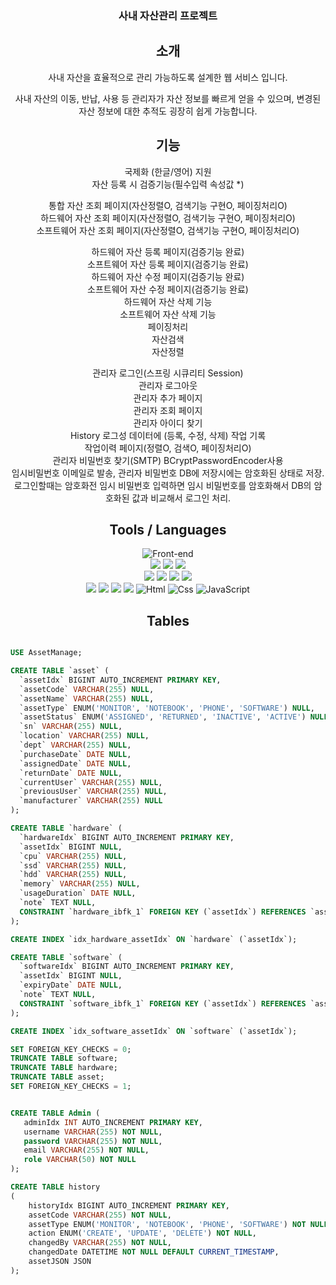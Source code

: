 <div align="center">


### 사내 자산관리 프로젝트

<h2 align="center"> 소개 </h2>
사내 자산을 효율적으로 관리 가능하도록 설계한 웹 서비스 입니다.

사내 자산의 이동, 반납, 사용 등 관리자가 자산 정보를 빠르게 얻을 수 있으며,
변경된 자산 정보에 대한 추적도 굉장히 쉽게 가능합니다.

<h2 align="center"> 기능 </h2>

국제화 (한글/영어) 지원<br>
자산 등록 시 검증기능(필수입력 속성값 *)<br>

통합 자산 조회 페이지(자산정렬O, 검색기능 구현O, 페이징처리O)<br>
하드웨어 자산 조회 페이지(자산정렬O, 검색기능 구현O, 페이징처리O)<br>
소프트웨어 자산 조회 페이지(자산정렬O, 검색기능 구현O, 페이징처리O)<br>

하드웨어 자산 등록 페이지(검증기능 완료)<br>
소프트웨어 자산 등록 페이지(검증기능 완료)<br>
하드웨어 자산 수정 페이지(검증기능 완료)<br>
소프트웨어 자산 수정 페이지(검증기능 완료)<br>
하드웨어 자산 삭제 기능<br>
소프트웨어 자산 삭제 기능<br>
페이징처리<br>
자산검색<br>
자산정렬<br>

관리자 로그인(스프링 시큐리티 Session)<br>
관리자 로그아웃<br>
관리자 추가 페이지<br>
관리자 조회 페이지<br>
관리자 아이디 찾기<br>
History 로그성 데이터에 (등록, 수정, 삭제) 작업 기록<br>
작업이력 페이지(정렬O, 검색O, 페이징처리O)<br>
관리자 비밀번호 찾기(SMTP) BCryptPasswordEncoder사용<br>
임시비밀번호 이메일로 발송, 관리자 비밀번호 DB에 저장시에는 암호화된 상태로 저장. 
로그인할때는 암호화전 임시 비밀번호 입력하면 임시 비밀번호를 암호화해서 DB의 암호화된 값과 비교해서 로그인 처리.

<h2 align="center"> Tools / Languages </h2>

![Front-end](https://skillicons.dev/icons?i=idea,spring,gradle,java,mysql,html,css,javascript)<br>
<img src="https://img.shields.io/badge/Spring Web-59666C?style=for-the-badge&logo=Spring&logoColor=white"/>
<img src="https://img.shields.io/badge/SpringBoot-59666C?style=for-the-badge&logo=SpringBoot&logoColor=white"/>
<img src="https://img.shields.io/badge/Spring Security-59666C?style=for-the-badge&logo=Spring Security&logoColor=white"/><br>
<img src="https://img.shields.io/badge/Thymeleaf-59666C?style=for-the-badge&logo=Spring&logoColor=white"/>
<img src="https://img.shields.io/badge/Mybatis-59666C?style=for-the-badge&logo=Spring&logoColor=white"/>
<img src="https://img.shields.io/badge/Validation-59666C?style=for-the-badge&logo=Spring&logoColor=white"/>
<img src="https://img.shields.io/badge/Devtools-59666C?style=for-the-badge&logo=Spring&logoColor=white"/><br>
<img src="https://img.shields.io/badge/Java-59666C?style=for-the-badge&logo=Spring&logoColor=white"/>
<img src="https://img.shields.io/badge/gradle-59666C?style=for-the-badge&logo=gradle&logoColor=white"/>
<img src="https://img.shields.io/badge/Lombok-59666C?style=for-the-badge&logo=Spring&logoColor=white"/>
<img src="https://img.shields.io/badge/Mysql-59666C?style=for-the-badge&logo=MySql&logoColor=white"/>
<img alt="Html" src ="https://img.shields.io/badge/HTML5-59666C.svg?&style=for-the-badge&logo=HTML5&logoColor=white"/>
<img alt="Css" src ="https://img.shields.io/badge/CSS3-59666C.svg?&style=for-the-badge&logo=CSS3&logoColor=white"/> 
<img alt="JavaScript" src ="https://img.shields.io/badge/JavaScript-59666C.svg?&style=for-the-badge&logo=JavaScript&logoColor=white"/>
 
</div>

<h2 align="center"> Tables </h2>

```sql

USE AssetManage;

CREATE TABLE `asset` (
  `assetIdx` BIGINT AUTO_INCREMENT PRIMARY KEY,
  `assetCode` VARCHAR(255) NULL,
  `assetName` VARCHAR(255) NULL,
  `assetType` ENUM('MONITOR', 'NOTEBOOK', 'PHONE', 'SOFTWARE') NULL,
  `assetStatus` ENUM('ASSIGNED', 'RETURNED', 'INACTIVE', 'ACTIVE') NULL,
  `sn` VARCHAR(255) NULL,
  `location` VARCHAR(255) NULL,
  `dept` VARCHAR(255) NULL,
  `purchaseDate` DATE NULL,
  `assignedDate` DATE NULL,
  `returnDate` DATE NULL,
  `currentUser` VARCHAR(255) NULL,
  `previousUser` VARCHAR(255) NULL,
  `manufacturer` VARCHAR(255) NULL
);

CREATE TABLE `hardware` (
  `hardwareIdx` BIGINT AUTO_INCREMENT PRIMARY KEY,
  `assetIdx` BIGINT NULL,
  `cpu` VARCHAR(255) NULL,
  `ssd` VARCHAR(255) NULL,
  `hdd` VARCHAR(255) NULL,
  `memory` VARCHAR(255) NULL,
  `usageDuration` DATE NULL,
  `note` TEXT NULL,
  CONSTRAINT `hardware_ibfk_1` FOREIGN KEY (`assetIdx`) REFERENCES `asset` (`assetIdx`)
);

CREATE INDEX `idx_hardware_assetIdx` ON `hardware` (`assetIdx`);

CREATE TABLE `software` (
  `softwareIdx` BIGINT AUTO_INCREMENT PRIMARY KEY,
  `assetIdx` BIGINT NULL,
  `expiryDate` DATE NULL,
  `note` TEXT NULL,
  CONSTRAINT `software_ibfk_1` FOREIGN KEY (`assetIdx`) REFERENCES `asset` (`assetIdx`)
);

CREATE INDEX `idx_software_assetIdx` ON `software` (`assetIdx`);

SET FOREIGN_KEY_CHECKS = 0;
TRUNCATE TABLE software;
TRUNCATE TABLE hardware;
TRUNCATE TABLE asset;
SET FOREIGN_KEY_CHECKS = 1;


CREATE TABLE Admin (
   adminIdx INT AUTO_INCREMENT PRIMARY KEY,
   username VARCHAR(255) NOT NULL,
   password VARCHAR(255) NOT NULL,
   email VARCHAR(255) NOT NULL,
   role VARCHAR(50) NOT NULL
);

CREATE TABLE history
(
    historyIdx BIGINT AUTO_INCREMENT PRIMARY KEY,
    assetCode VARCHAR(255) NOT NULL,
    assetType ENUM('MONITOR', 'NOTEBOOK', 'PHONE', 'SOFTWARE') NOT NULL,
    action ENUM('CREATE', 'UPDATE', 'DELETE') NOT NULL,
    changedBy VARCHAR(255) NOT NULL,
    changedDate DATETIME NOT NULL DEFAULT CURRENT_TIMESTAMP,
    assetJSON JSON
);

```
